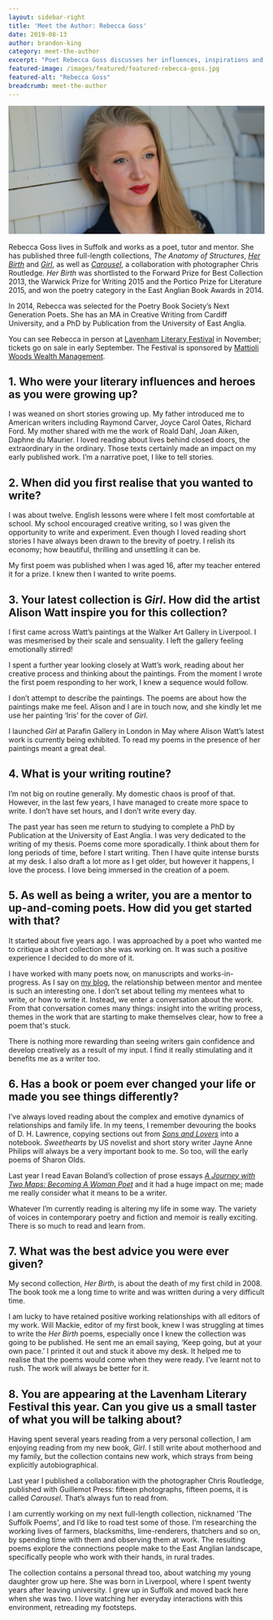 ```yaml
---
layout: sidebar-right
title: 'Meet the Author: Rebecca Goss'
date: 2019-08-13
author: brandon-king
category: meet-the-author
excerpt: "Poet Rebecca Goss discusses her influences, inspirations and relaxed writing routine, and tells us what she's planning for her Lavenham Literary Festival talk in November."
featured-image: /images/featured/featured-rebecca-goss.jpg
featured-alt: "Rebecca Goss"
breadcrumb: meet-the-author
---
```


![Rebecca Goss](/images/featured/featured-rebecca-goss.jpg)

Rebecca Goss lives in Suffolk and works as a poet, tutor and mentor. She has published three full-length collections, <cite>The Anatomy of Structures</cite>, [<cite>Her Birth</cite>](https://suffolk.spydus.co.uk/cgi-bin/spydus.exe/ENQ/OPAC/BIBENQ?BRN=1403610) and [<cite>Girl</cite>](https://suffolk.spydus.co.uk/cgi-bin/spydus.exe/ENQ/OPAC/BIBENQ?BRN=2538516), as well as [<cite>Carousel</cite>](https://suffolk.spydus.co.uk/cgi-bin/spydus.exe/ENQ/OPAC/BIBENQ?BRN=2529941), a collaboration with photographer Chris Routledge. <cite>Her Birth</cite> was shortlisted to the Forward Prize for Best Collection 2013, the Warwick Prize for Writing 2015 and the Portico Prize for Literature 2015, and won the poetry category in the East Anglian Book Awards in 2014.

In 2014, Rebecca was selected for the Poetry Book Society’s Next Generation Poets. She has an MA in Creative Writing from Cardiff University, and a PhD by Publication from the University of East Anglia.

You can see Rebecca in person at [Lavenham Literary Festival](https://www.lavenhamliteraryfestival.co.uk/) in November; tickets go on sale in early September. The Festival is sponsored by [Mattioli Woods Wealth Management](https://www.mattioliwoods.com/).

## 1. Who were your literary influences and heroes as you were growing up?

I was weaned on short stories growing up. My father introduced me to American writers including Raymond Carver, Joyce Carol Oates, Richard Ford. My mother shared with me the work of Roald Dahl, Joan Aiken, Daphne du Maurier. I loved reading about lives behind closed doors, the extraordinary in the ordinary. Those texts certainly made an impact on my early published work. I’m a narrative poet, I like to tell stories.

## 2. When did you first realise that you wanted to write?

I was about twelve. English lessons were where I felt most comfortable at school. My school encouraged creative writing, so I was given the opportunity to write and experiment. Even though I loved reading short stories I have always been drawn to the brevity of poetry. I relish its economy; how beautiful, thrilling and unsettling it can be.

My first poem was published when I was aged 16, after my teacher entered it for a prize. I knew then I wanted to write poems.

## 3. Your latest collection is <cite>Girl</cite>. How did the artist Alison Watt inspire you for this collection?

I first came across Watt’s paintings at the Walker Art Gallery in Liverpool. I was mesmerised by their scale and sensuality. I left the gallery feeling emotionally stirred!

I spent a further year looking closely at Watt’s work, reading about her creative process and thinking about the paintings. From the moment I wrote the first poem responding to her work, I knew a sequence would follow.

I don’t attempt to describe the paintings. The poems are about how the paintings make me feel. Alison and I are in touch now, and she kindly let me use her painting ‘Iris’ for the cover of <cite>Girl</cite>.

I launched <cite>Girl</cite> at Parafin Gallery in London in May where Alison Watt’s latest work is currently being exhibited. To read my poems in the presence of her paintings meant a great deal.

## 4. What is your writing routine?

I’m not big on routine generally. My domestic chaos is proof of that. However, in the last few years, I have managed to create more space to write. I don’t have set hours, and I don’t write every day.

The past year has seen me return to studying to complete a PhD by Publication at the University of East Anglia. I was very dedicated to the writing of my thesis. Poems come more sporadically. I think about them for long periods of time, before I start writing. Then I have quite intense bursts at my desk. I also draft a lot more as I get older, but however it happens, I love the process. I love being immersed in the creation of a poem.

## 5. As well as being a writer, you are a mentor to up-and-coming poets. How did you get started with that?

It started about five years ago. I was approached by a poet who wanted me to critique a short collection she was working on. It was such a positive experience I decided to do more of it.

I have worked with many poets now, on manuscripts and works-in-progress. As I say on [my blog](https://rebeccagoss.wordpress.com/2018/09/11/the-mentoring-life/), the relationship between mentor and mentee is such an interesting one. I don’t set about telling my mentees what to write, or how to write it. Instead, we enter a conversation about the work. From that conversation comes many things: insight into the writing process, themes in the work that are starting to make themselves clear, how to free a poem that's stuck.

There is nothing more rewarding than seeing writers gain confidence and develop creatively as a result of my input. I find it really stimulating and it benefits me as a writer too.

## 6. Has a book or poem ever changed your life or made you see things differently?

I’ve always loved reading about the complex and emotive dynamics of relationships and family life. In my teens, I remember devouring the books of D. H. Lawrence, copying sections out from [<cite>Sons and Lovers</cite>](https://suffolk.spydus.co.uk/cgi-bin/spydus.exe/ENQ/OPAC/BIBENQ?BRN=163796) into a notebook. <cite>Sweethearts</cite> by US novelist and short story writer Jayne Anne Philips will always be a very important book to me. So too, will the early poems of Sharon Olds.

Last year I read Eavan Boland’s collection of prose essays [<cite>A Journey with Two Maps: Becoming A Woman Poet</cite>](https://suffolk.spydus.co.uk/cgi-bin/spydus.exe/ENQ/OPAC/BIBENQ?BRN=449221) and it had a huge impact on me; made me really consider what it means to be a writer.

Whatever I’m currently reading is altering my life in some way. The variety of voices in contemporary poetry and fiction and memoir is really exciting. There is so much to read and learn from.

## 7. What was the best advice you were ever given?

My second collection, <cite>Her Birth</cite>, is about the death of my first child in 2008. The book took me a long time to write and was written during a very difficult time.

I am lucky to have retained positive working relationships with all editors of my work. Will Mackie, editor of my first book, knew I was struggling at times to write the <cite>Her Birth</cite> poems, especially once I knew the collection was going to be published. He sent me an email saying, ‘Keep going, but at your own pace.’ I printed it out and stuck it above my desk. It helped me to realise that the poems would come when they were ready. I’ve learnt not to rush. The work will always be better for it.

## 8. You are appearing at the Lavenham Literary Festival this year. Can you give us a small taster of what you will be talking about?

Having spent several years reading from a very personal collection, I am enjoying reading from my new book, <cite>Girl</cite>. I still write about motherhood and my family, but the collection contains new work, which strays from being explicitly autobiographical.

Last year I published a collaboration with the photographer Chris Routledge, published with Guillemot Press: fifteen photographs, fifteen poems, it is called <cite>Carousel</cite>. That’s always fun to read from.

I am currently working on my next full-length collection, nicknamed 'The Suffolk Poems', and I’d like to road test some of those. I’m researching the working lives of farmers, blacksmiths, lime-renderers, thatchers and so on, by spending time with them and observing them at work. The resulting poems explore the connections people make to the East Anglian landscape, specifically people who work with their hands, in rural trades.

The collection contains a personal thread too, about watching my young daughter grow up here. She was born in Liverpool, where I spent twenty years after leaving university. I grew up in Suffolk and moved back here when she was two. I love watching her everyday interactions with this environment, retreading my footsteps.
